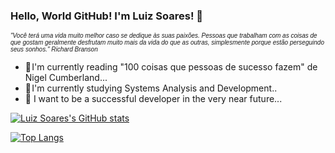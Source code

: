 ### Hello, World GitHub! I'm Luiz Soares! 👋
<p>
  <i>
    <span style="font-family: Arial, sans-serif; font-size: x-small;">
      "Você terá uma vida muito melhor caso se dedique às suas paixões. Pessoas que trabalham com as coisas de que gostam geralmente desfrutam muito mais da vida do que as outras, simplesmente porque estão perseguindo seus sonhos." Richard Branson
    </span>
  </i>
</p>

- 📖 I'm currently reading "100 coisas que pessoas de sucesso fazem" de Nigel Cumberland...
- 🍵 I'm currently studying Systems Analysis and Development..
- 💭 I want to be a successful developer in the very near future...


[![Luiz Soares's GitHub stats](https://github-readme-stats.vercel.app/api?username=LuizSoaresDev2023&show_icons=true&theme=chartreuse-dark)](https://github.com/anuraghazra/github-readme-stats)

[![Top Langs](https://github-readme-stats.vercel.app/api/top-langs/?username=LuizSoaresDev2023&layout=compact&theme=chartreuse-dark)](https://github.com/anuraghazra/github-readme-stats)


<!--
<div>
  <a href="https://github.com/LuizSoaresDev2023/PerfilGithub.git">
  <img height="180em" src="https://github-readme.stats.vercel.app/api?username=LuizSoaresDev2023&show_icons=true&theme=dark&include_all_commits=true&count_private=true"/>
</div>
-->
 

